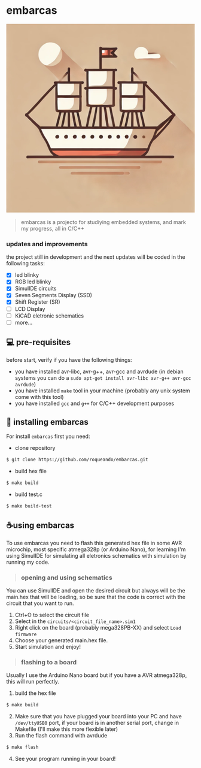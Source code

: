 # embarcas
![embarcas](images/embarcas.png)

> embarcas is a projecto for studiying embedded systems, and mark my progress, all in C/C++


### updates and improvements

the project still in development and the next updates will be coded in the following tasks:
- [x] led blinky
- [x] RGB led blinky
- [x] SimulIDE circuits
- [x] Seven Segments Display (SSD)
- [x] Shift Register (SR)
- [ ] LCD Display
- [ ] KiCAD eletronic schematics
- [ ] more...

## 💻 pre-requisites

before start, verify if you have the following things:

- you have installed avr-libc, avr-g++, avr-gcc and avrdude (in debian systems you can do a `sudo apt-get install avr-libc avr-g++ avr-gcc avrdude`)
- you have installed `make` tool in your machine (probably any unix system come with this tool)
- you have installed `gcc` and `g++` for C/C++ development purposes

## 🚀 installing embarcas

For install `embarcas` first you need:

- clone repository
```sh
$ git clone https://github.com/roqueando/embarcas.git
```

- build hex file
```sh
$ make build
```

- build test.c
```sh
$ make build-test
```

## ☕using embarcas

To use embarcas you need to flash this generated hex file in some AVR microchip, most specific atmega328p (or Arduino Nano), for learning I'm using SimulIDE for simulating all eletronics schematics with simulation by running my code.

>### opening and using schematics

You can use SimulIDE and open the desired circuit but always will be the main.hex that will be loading, so be sure that the code is correct with the circuit that you want to run.

1. Ctrl+O to select the circuit file
2. Select in the `circuits/<circuit_file_name>.sim1`
3. Right click on the board (probably mega328PB-XX) and select `Load firmware`
4. Choose your generated main.hex file.
5. Start simulation and enjoy!

>### flashing to a board
Usually I use the Arduino Nano board but if you have a AVR atmega328p, this will run perfectly.
1. build the hex file
```sh
$ make build
```
2. Make sure that you have plugged your board into your PC and have `/dev/ttyUSB0` port, if your board is in another serial port, change in Makefile (I'll make this more flexible later)
3. Run the flash command with avrdude
```sh
$ make flash
```
4. See your program running in your board!

